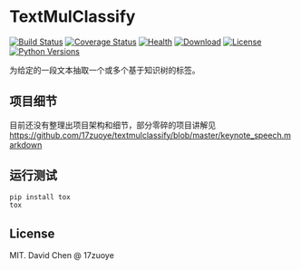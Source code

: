 TextMulClassify
===================================================
[![Build Status](https://img.shields.io/travis/17zuoye/textmulclassify/master.svg?style=flat)](https://travis-ci.org/17zuoye/textmulclassify)
[![Coverage Status](https://coveralls.io/repos/17zuoye/textmulclassify/badge.svg)](https://coveralls.io/r/17zuoye/textmulclassify)
[![Health](https://landscape.io/github/17zuoye/textmulclassify/master/landscape.svg?style=flat)](https://landscape.io/github/17zuoye/textmulclassify/master)
[![Download](https://img.shields.io/pypi/dm/textmulclassify.svg?style=flat)](https://pypi.python.org/pypi/textmulclassify)
[![License](https://img.shields.io/pypi/l/textmulclassify.svg?style=flat)](https://pypi.python.org/pypi/textmulclassify)
[![Python Versions](https://pypip.in/py_versions/textmulclassify/badge.svg?style=flat)](https://pypi.python.org/pypi/textmulclassify)


为给定的一段文本抽取一个或多个基于知识树的标签。

项目细节
------------------------------------
目前还没有整理出项目架构和细节，部分零碎的项目讲解见 https://github.com/17zuoye/textmulclassify/blob/master/keynote_speech.markdown


运行测试
------------------------------------
```bash
pip install tox
tox
```

License
------------------------------------
MIT. David Chen @ 17zuoye
